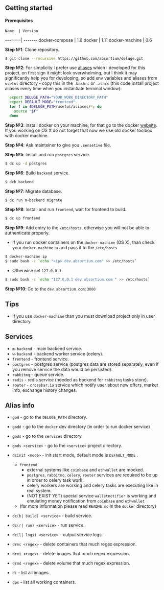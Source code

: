 
## Getting started
#### Prerequisites
  
    Name  | Version 
  --------| -------
  docker-compose | 1.6
  docker | 1.11
  docker-machine | 0.6
  
  **Step №1**: Clone repository.  
  ```bash
  $ git clone --recursive https://github.com/absortium/deluge.git
  ```

  **Step №2**: For simplicity I prefer use [aliases](#alias-info) which I developed for this project, on first sign it might look overwhelming, but I think it may significantly help you for developing, so add env variables and aliases from `useful` directory - copy this in the `.bashrc` or `.zshrc` (this code install project aliases every time when you instantiate terminal window):
  ```bash
    export DELUGE_PATH="YOUR_WORK_DIRECTORY_PATH"
    export DEFAULT_MODE="frontend"
    for f in $DELUGE_PATH/useful/aliases/*; do
      source "$f"
    done  
  ```
  
  **Step №3**: Install docker on your machine, for that go to the docker [website](https://www.docker.com). If you working on OS X do not forget that now we use old docker toolbox with docker machine.
  
  **Step №4**: Ask mainteiner to give you `.sensetive` file.
  
  **Step №5**: Install and run `postgres` service.
  ```bash
  $ dc up -d postgres
  ```

  **Step №6**: Build `backend` service.
  ```bash
  $ dcb backend
  ```  

**Step №7**: Migrate database.
  ```bash
  $ dc run m-backend migrate
  ```
  
**Step №8**: Install and run `frontend`, wait for frontend to build.
  ```bash
  $ dc up frontend
  ```

**Step №9**: Add entry to the `/etc/hosts`, otherwise you will not be able to authenticate properly.
 * If you run docker containers on the `docker-machine` (OS X), than check your `docker-machine` ip and pass it to the `/etc/hosts`
 ```bash
 $ docker-machine ip
 $ sudo bash -c `echo "<ip> dev.absortium.com" >> /etc/hosts`
 ```
 * Otherwise set `127.0.0.1`
 ```bash
 $ sudo bash -c `echo "127.0.0.1 dev.absortium.com " >> /etc/hosts`
 ```
   
**Step №10**: Go to the `dev.absortium.com:3000`
    
## Tips
* If you use `docker-machine` than you must download project only in user directory.
 
## Services
* `m-backend` - main backend service.
* `w-backend` - backend worker service (celery).
* `frontend` - frontend service.
* `postgres` - postgres service (postgres data are stored separately, even if you remove service the data would be persisted).
* `rabbitmq` - queue service.
* `redis` - redis service (needed as backend for `rabbitmq` tasks store).
* `router` - `crossbar.io` service which notify user about new offers, market info, exchange history changes.

## Alias info
* `god` - go to the `DELUGE_PATH` directory.
* `godd` - go to the `docker` dev directory (in order to run docker service)
* `gods` - go to the `services` directory.
* `gods <service>` - go to the `<service>` project directory.
* `dcinit <mode>` - init start mode, default mode is `DEFAULT_MODE` .
    * `frontend`
        * external systems like `coinbase` and `ethwallet` are mocked.
        * `postgres`, `rabbitmq`, `celery`, `router` services are required to be up in order to celery task work.
        * celery workers are working and celery tasks are executing like in real system.
        * (NOT EXIST YET) special service `walletnotifier` is working and emulating money notification from `coinbase` and `ethwallet` 
    * (for more information please read `README.md` in the `docker` directory)         
   
* `dc(b| build) <service>` - build service.
* `dc(r| run) <service>` - run service.
* `dc(l| logs) <service>` - output service logs.
* `drmc <regex>` - delete containers that much regex expression.
* `drmi <regex>` - delete images that much regex expression.
* `drmd <regex>` - delete volume that much regex expression.
* `di` - list all images.
* `dps` - list all working containers.
